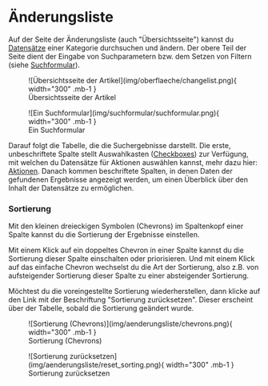 Änderungsliste
==============


Auf der Seite der Änderungsliste (auch "Übersichtsseite") kannst du [Datensätze](datensatz.md "Datensatz") einer
Kategorie durchsuchen und ändern. Der obere Teil der Seite dient der Eingabe von Suchparametern bzw. dem Setzen von
Filtern (siehe [Suchformular](suchformular.md "Suchformular")).

<div markdown class="d-flex justify-content-evenly gap-5 text-center">  
<figure markdown="span">  
  ![Übersichtsseite der Artikel](img/oberflaeche/changelist.png){ width="300" .mb-1 }  
  <figcaption>Übersichtsseite der Artikel</figcaption>  
</figure>  
<figure markdown="span">  
  ![Ein Suchformular](img/suchformular/suchformular.png){ width="300" .mb-1 }  
  <figcaption>Ein Suchformular</figcaption>  
</figure>  
</div>

Darauf folgt die Tabelle, die die Suchergebnisse darstellt. Die erste, unbeschriftete Spalte stellt
Auswahlkasten ([Checkboxes](https://de.wikipedia.org/wiki/Checkbox)) zur Verfügung, mit
welchen du Datensätze für Aktionen auswählen kannst, mehr dazu hier: [Aktionen](aktion.md "Aktion"). Danach kommen
beschriftete Spalten, in denen Daten der gefundenen Ergebnisse angezeigt werden, um einen Überblick über den Inhalt der
Datensätze zu ermöglichen.

### Sortierung

Mit den kleinen dreieckigen Symbolen (Chevrons) im Spaltenkopf einer Spalte kannst du die Sortierung der Ergebnisse
einstellen.

Mit einem Klick auf ein doppeltes Chevron in einer Spalte kannst du die Sortierung dieser Spalte einschalten oder
priorisieren.
Und mit einem Klick auf das einfache Chevron wechselst du die Art der Sortierung, also z.B. von aufsteigender Sortierung
dieser Spalte zu einer absteigender Sortierung.

Möchtest du die voreingestellte Sortierung wiederherstellen, dann klicke auf den Link mit der Beschriftung "Sortierung
zurücksetzen". Dieser erscheint über der Tabelle, sobald die Sortierung geändert wurde.

<div markdown class="d-flex justify-content-evenly gap-5 text-center">  
<figure markdown="span">  
  ![Sortierung (Chevrons)](img/aenderungsliste/chevrons.png){ width="300" .mb-1 }  
  <figcaption>Sortierung (Chevrons)</figcaption>  
</figure>  
<figure markdown="span">  
  ![Sortierung zurücksetzen](img/aenderungsliste/reset_sorting.png){ width="300" .mb-1 }  
  <figcaption>Sortierung zurücksetzen</figcaption>  
</figure>  
</div>

